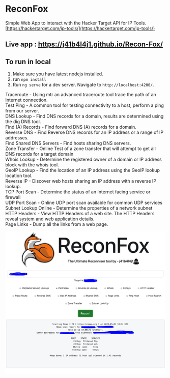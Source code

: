 # ReconFox

Simple Web App to interact with the Hacker Target API for IP Tools.
[https://hackertarget.com/ip-tools/](https://hackertarget.com/ip-tools/)

## Live app : https://j41b4l4j1.github.io/Recon-Fox/
## To run in local 

1. Make sure you have latest nodejs installed.
2. run `npm install`
3. Run `ng serve` for a dev server. Navigate to `http://localhost:4200/`.

Traceroute - Using mtr an advanced traceroute tool trace the path of an Internet connection.  
Test Ping	- A common tool for testing connectivity to a host, perform a ping from our server.  
DNS Lookup - Find DNS records for a domain, results are determined using the dig DNS tool.  
Find (A) Records - Find forward DNS (A) records for a domain.  
Reverse DNS - Find Reverse DNS records for an IP address or a range of IP addresses.  
Find Shared DNS Servers -	Find hosts sharing DNS servers.  
Zone Transfer -	Online Test of a zone transfer that will attempt to get all DNS records for a target domain  
Whois Lookup - Determine the registered owner of a domain or IP address block with the whois tool.  
GeoIP Lookup -	Find the location of an IP address using the GeoIP lookup location tool.  
Reverse IP -	Discover web hosts sharing an IP address with a reverse IP lookup.  
TCP Port Scan - Determine the status of an Internet facing service or firewall  
UDP Port Scan	- Online UDP port scan available for common UDP services  
Subnet Lookup Online - Determine the properties of a network subnet  
HTTP Headers -	View HTTP Headers of a web site. The HTTP Headers reveal system and web application details.  
Page Links -	Dump all the links from a web page.  

![Example](https://github.com/jaibalajiui/Recon-Fox/blob/master/images/example.png?raw=true)
